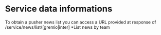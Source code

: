 Service data informations
=========================
To obtain a pusher news list you can access a URL provided at response of /service/news/list/[gremio|inter]
*List news by team
